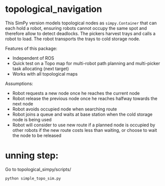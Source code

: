 # topological_navigation

This SimPy version models topological nodes as `simpy.Container` that can each hold a robot, ensuring robots cannot occupy the same spot and therefore allow to detect deadlocks. The pickers harvest trays and calls a robot to load. The robot transports the trays to cold storage node. 

Features of this package:
- Independent of ROS
- Quick test on a Topo map for multi-robot path planning and  multi-picker task allocating (next target)
- Works with all topological maps

Assumptions:
- Robot requests a new node once he reaches the current node
- Robot release the previous node once he reaches halfway towards the next node
- Robot avoids occupied node when searching route
- Robot joins a queue and waits at base station when the cold storage node is being used
- Robot will consider to use new route if a planned node is occupied by other robots if the new route costs less than waiting, or choose to wait the node to be released

# unning step:

Go to topological_simpy/scripts/

`python simple_topo_sim.py`
